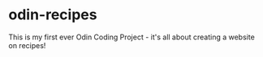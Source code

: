 # odin-recipes
This is my first ever Odin Coding Project - it's all about creating a website on recipes!